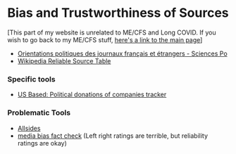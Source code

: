 # Bias and Trustworthiness of Sources

[This part of my website is unrelated to ME/CFS and Long COVID. If you wish to go back to my ME/CFS stuff, [here's a link to the main page](https://me-cfs.github.io/)]

* [Orientations politiques des journaux français et étrangers - Sciences Po](https://www.integrersciencespo.fr/orientations-politiques-de-la-presse-etrangere-et-francaise/comment-page-3)
* [Wikipedia Reliable Source Table](https://en.wikipedia.org/wiki/Wikipedia:Reliable_sources/Perennial_sources)

### Specific tools
* [US Based: Political donations of companies tracker](https://www.goodsuniteus.com)

### Problematic Tools
* [Allsides](https://www.allsides.com/unbiased-balanced-news)
* [media bias fact check](https://mediabiasfactcheck.com/filtered-search/) (Left right ratings are terrible, but reliability ratings are okay)